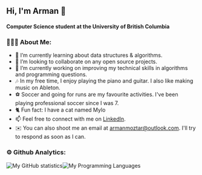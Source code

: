 ## Hi, I'm Arman 👋

#### Computer Science student at the University of British Columbia

### 👨🏻‍💻 About Me:
- 🌱 I’m currently learning about data structures & algorithms.
- 👯 I’m looking to collaborate on any open source projects.
- 🔭 I’m currently working on improving my technical skills in algorithms and programming questions.
- 🎶 In my free time, I enjoy playing the piano and guitar. I also like making music on Ableton.
- ⚽️ Soccer and going for runs are my favourite activities. I've been playing professional soccer since I was 7.
- 🐈 Fun fact: I have a cat named Mylo 
- 📫 Feel free to connect with me on [LinkedIn](https://www.linkedin.com/in/arman-moztarzadeh/).
- ✉️ You can also shoot me an email at armanmoztar@outlook.com. I'll try to respond as soon as I can.


### ⚙️ Github Analytics:
![My GitHub statistics](https://github-readme-stats.vercel.app/api?username=armanmoztar&show_icons=true&line_height=20&count_private=true&hide_border=false&theme=algolia)![My Programming Languages](https://github-readme-stats.vercel.app/api/top-langs/?username=armanmoztar&custom_title=My&nbsp;Top&nbsp;Used&nbsp;Languages&hide_border=false&layout=compact&theme=algolia)


<!-- RESOURCES/LINKS

- https://brians99.github.io/       # good for website creation

- https://shields.io/.    
- https://github.com/alexandresanlim/Badges4-README.md-Profile.     #FOR TECH STACK
- https://github.com/rishavanand/github-profilinator.  # Profile generator
- https://github.com/anuraghazra/github-readme-stats.   # TO CONTROL GITHUB STATS 
 -->
